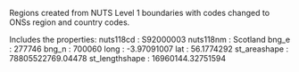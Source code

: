 Regions created from NUTS Level 1 boundaries with codes changed to ONSs region and country codes.

Includes the properties:
nuts118cd	: S92000003
nuts118nm	: Scotland
bng_e	: 277746
bng_n	: 700060
long	: -3.97091007
lat	: 56.1774292
st_areashape	: 78805522769.04478
st_lengthshape : 16960144.32751594
